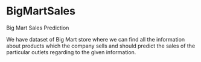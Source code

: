 # BigMartSales
Big Mart Sales Prediction

We have dataset of Big Mart store where we can find all the information about products which the company sells and should predict the sales of the particular outlets regarding to the given information.

